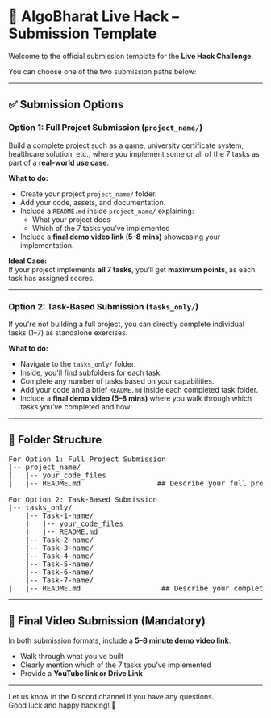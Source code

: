 # 🧠 AlgoBharat Live Hack – Submission Template

Welcome to the official submission template for the **Live Hack Challenge**.

You can choose one of the two submission paths below:

---

## ✅ Submission Options

### Option 1: Full Project Submission (`project_name/`)
Build a complete project such as a game, university certificate system, healthcare solution, etc., where you implement some or all of the 7 tasks as part of a **real-world use case**.

**What to do:**
- Create your project `project_name/` folder.
- Add your code, assets, and documentation.
- Include a `README.md` inside `project_name/` explaining:
  - What your project does
  - Which of the 7 tasks you’ve implemented
- Include a **final demo video link (5–8 mins)** showcasing your implementation.

**Ideal Case:**  
If your project implements **all 7 tasks**, you’ll get **maximum points**, as each task has assigned scores.

---

### Option 2: Task-Based Submission (`tasks_only/`)
If you're not building a full project, you can directly complete individual tasks (1–7) as standalone exercises.

**What to do:**
- Navigate to the `tasks_only/` folder.
- Inside, you'll find subfolders for each task.
- Complete any number of tasks based on your capabilities.
- Add your code and a brief `README.md` inside each completed task folder.
- Include a **final demo video (5–8 mins)** where you walk through which tasks you’ve completed and how.

---

## 📂 Folder Structure

<pre>
For Option 1: Full Project Submission
|-- project_name/
|   |-- your_code_files
|   |-- README.md                  ## Describe your full project and tasks implemented with video llink

For Option 2: Task-Based Submission  
|-- tasks_only/
    |-- Task-1-name/
    |   |-- your_code_files
    |   |-- README.md
    |-- Task-2-name/
    |-- Task-3-name/
    |-- Task-4-name/
    |-- Task-5-name/
    |-- Task-6-name/
    |-- Task-7-name/
|   |-- README.md                   ## Describe your completed tasks with video link
</pre>
---

## 🎥 Final Video Submission (Mandatory)

In both submission formats, include a **5–8 minute demo video link**:
- Walk through what you've built
- Clearly mention which of the 7 tasks you’ve implemented
- Provide a **YouTube link or Drive Link**

---

Let us know in the Discord channel if you have any questions.  
Good luck and happy hacking! 🚀

